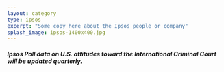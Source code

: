 ```yaml
---
layout: category
type: ipsos
excerpt: "Some copy here about the Ipsos people or company"
splash_image: ipsos-1400x400.jpg
---
```

##### Ipsos Poll data on U.S. attitudes toward the International Criminal Court will be updated quarterly.